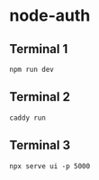 node-auth
=========

## Terminal 1
`npm run dev`

## Terminal 2
`caddy run`

## Terminal 3
`npx serve ui -p 5000`
